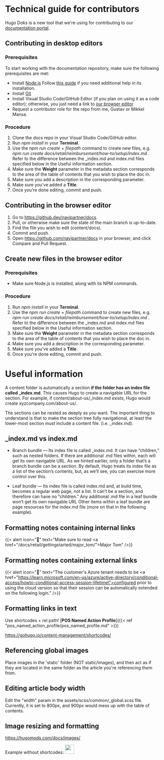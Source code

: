 # Technical guide for contributors

Hugo Doks is a new tool that we're using for contributing to our [documentation portal](https://docs.navipartner.com/).

## Contributing in desktop editors

### Prerequisites

To start working with the documentation repository, make sure the following prerequisites are met:

- Install [Node.js](https://nodejs.org/en)
   Follow [this guide](https://phoenixnap.com/kb/install-node-js-npm-on-windows) if you need additional help in its installation.
- Install [Git](https://git-scm.com/)
- Install Visual Studio Code/GitHub Editor (if you plan on using it as a code editor); otherwise, you just need a link to [our browser editor](https://github.dev/navipartner/docs)
- Request a contributor role for the repo from me, Gustav or Mikkel Mansa.

### Procedure

1. Clone the docs repo in your Visual Studio Code/GitHub editor.
2. Run _npm install_ in your **Terminal**.
3. Use the _npm run create_ + _filepath_ command to create new files, e.g. _npm run create docs/retail/reimbursement/how-to/setup/index.md_ .
   Refer to the difference between the _index.md and index.md files specified below in the Useful information section.
5. Make sure the **Weight** parameter in the metadata section corresponds to the area of the table of contents that you wish to place the doc in.
6. Make sure you add a description in the corresponding parameter.
7. Make sure you've added a **Title**.
8. Once you're done editing, commit and push.



## Contributing in the browser editor

1. Go to https://github.dev/navipartner/docs.
2. Pull, or otherwise make sure the state of the main branch is up-to-date.
3. Find the file you wish to edit (content/docs).
4. Commit and push.
5. Open https://github.com/navipartner/docs in your browser, and click Compare and Pull Request.

## Create new files in the browser editor

### Prerequisites

- Make sure Node.js is installed, along with its NPM commands.

### Procedure

1. Run _npm install_ in your **Terminal**.
2. Use the _npm run create_ + _filepath_ command to create new files, e.g. _npm run create docs/retail/reimbursement/how-to/setup/index.md_ .
   Refer to the difference between the _index.md and index.md files specified below in the Useful information section.
3. Make sure the **Weight** parameter in the metadata section corresponds to the area of the table of contents that you wish to place the doc in.
4. Make sure you add a description in the corresponding parameter.
5. Make sure you've added a **Title**.
6. Once you're done editing, commit and push.

# Useful information

A content folder is automatically a section **if the folder has an index file called _index.md**. This causes Hugo to create a navigable URL for the section. For example, if content/about-us/_index.md exists, Hugo would create xyzcompany.com/about-us/.

The sections can be nested as deeply as you want. The important thing to understand is that to make the section tree fully navigational, at least the lower-most section must include a content file. (i.e. _index.md).

## _index.md vs index.md

- Branch bundle — Its index file is called _index.md. It can have “children,” such as nested folders. If there are additional .md files within, each will get its own navigable URL. As we hinted earlier, only a folder that’s a branch bundle can be a section. By default, Hugo treats its index file as a list of the section’s contents, but, as we’ll see, you can exercise more control over this.

- Leaf bundle — Its index file is called index.md and, at build time, becomes a regular web page, not a list. It can’t be a section, and therefore can have no “children.” Any additional .md file in a leaf bundle won’t get its own navigable URL Other items within a leaf bundle are page resources for the index.md file (more on that in the following example).


## Formatting notes containing internal links

{{< alert icon="📝" text="Make sure to read <a href=\"/docs/retail/gettingstarted/major_tom/\">Major Tom</a>" />}}

## Formatting notes containing external links

   {{< alert icon="📝" text="The customer's Azure tenant needs to be <a href=\"https://learn.microsoft.com/en-us/azure/active-directory/conditional-access/howto-conditional-access-session-lifetime\">configured</a> prior to using the cloud version so that their session can be automatically extended on the following login." />}}

## Formatting links in text

Use shortcodes + rel path!
[**POS Named Action Profile**]({{< ref "pos_named_action_profile/pos_named_profile.md" >}}) 

https://gohugo.io/content-management/shortcodes/

## Referencing global images

Place images in the 'static' folder (NOT static/images), and then act as if they are located in the same folder as the article you're referencing them from.

## Editing article body width

Edit the "width" param in the assets/scss/common/_global.scss file. Currently, it is set to 800px, and 900px would mess up with the table of contents.

## Image resizing and formatting

https://hugomods.com/docs/images/

Example without shortcodes: <image src="Images/edit_icon.PNG" width="30" height="30">
